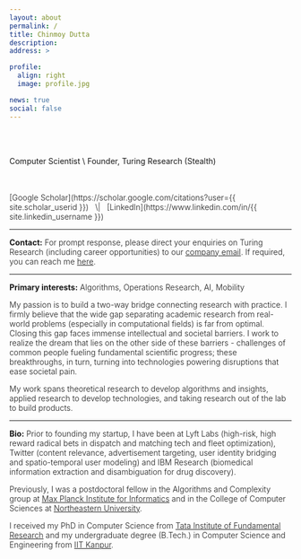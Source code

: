 ```yaml
---
layout: about
permalink: /
title: Chinmoy Dutta
description:
address: >

profile:
  align: right
  image: profile.jpg

news: true
social: false
---
```


<br/>
<br/>

Computer Scientist \\
Founder, Turing Research (Stealth)


<br/>
<br/>

<span style="font-weight: 300;">
[Google Scholar](https://scholar.google.com/citations?user={{ site.scholar_userid }})  &nbsp; \| &nbsp; [LinkedIn](https://www.linkedin.com/in/{{ site.linkedin_username }})

***

<b>Contact:</b> For prompt response, please direct your enquiries on Turing Research (including career opportunities) to our [company email](mailto:hello@turingres.com). If required, you can reach me [here](mailto:chinmoy@turingres.com).

***

<b>Primary interests:</b> Algorithms, Operations Research, AI, Mobility

My passion is to build a two-way bridge connecting research with practice. I firmly believe that the wide gap separating academic research from real-world problems (especially in computational fields) is far from optimal. Closing this gap faces immense intellectual and societal barriers. I work to realize the dream that lies on the other side of these barriers - challenges of common people fueling fundamental scientific progress; these breakthroughs, in turn, turning into technologies powering disruptions that ease societal pain.

My work spans theoretical research to develop algorithms and insights, applied research to develop technologies, and taking research out of the lab to build products.

***

<b>Bio:</b> Prior to founding my startup, I have been at Lyft Labs (high-risk, high reward radical bets in dispatch and matching tech and fleet optimization), Twitter (content relevance, advertisement targeting, user identity bridging and spatio-temporal user modeling) and IBM Research (biomedical information extraction and disambiguation for drug discovery).

Previously, I was a postdoctoral fellow in the Algorithms and Complexity group at [Max Planck Institute for Informatics](https://www.mpi-inf.mpg.de/home/) and in the College of Computer Sciences at [Northeastern University](https://www.northeastern.edu/).

I received my PhD in Computer Science from [Tata Institute of Fundamental Research](https://www.tifr.res.in/) and my undergraduate degree (B.Tech.) in Computer Science and Engineering from [IIT Kanpur](http://www.iitk.ac.in/).
